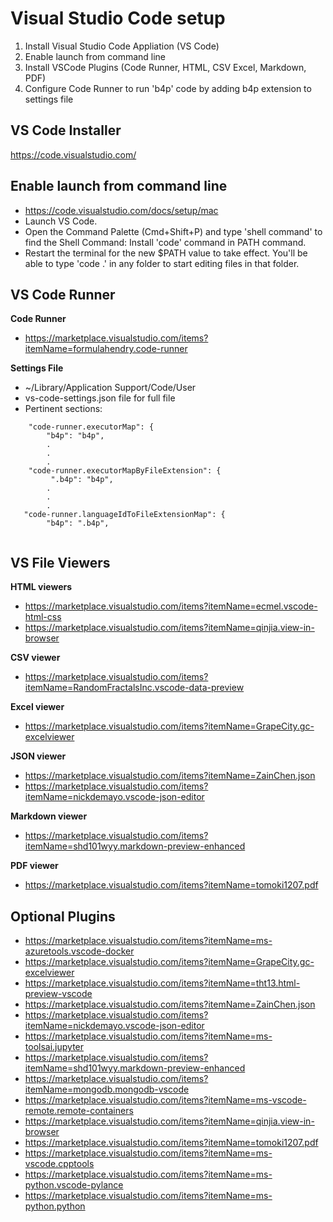 # Visual Studio Code setup

1. Install Visual Studio Code Appliation (VS Code)
2. Enable launch from command line
3. Install VSCode Plugins (Code Runner, HTML, CSV Excel, Markdown, PDF)
4. Configure Code Runner to run 'b4p' code by adding b4p extension to settings file

## VS Code Installer
https://code.visualstudio.com/


## Enable launch from command line
* https://code.visualstudio.com/docs/setup/mac
* Launch VS Code.
* Open the Command Palette (Cmd+Shift+P) and type 'shell command' to find the Shell Command: Install 'code' command in PATH command.
* Restart the terminal for the new $PATH value to take effect. You'll be able to type 'code .' in any folder to start editing files in that folder.


## VS Code Runner

__Code Runner__
* https://marketplace.visualstudio.com/items?itemName=formulahendry.code-runner

__Settings File__
*  ~/Library/Application Support/Code/User
* vs-code-settings.json file for full file
* Pertinent sections:


``` text
    "code-runner.executorMap": {
        "b4p": "b4p",
        .
        .
        .
    "code-runner.executorMapByFileExtension": {
         ".b4p": "b4p",
        .
        .
        .
   "code-runner.languageIdToFileExtensionMap": {
        "b4p": ".b4p",
         
```

## VS File Viewers
__HTML viewers__
* https://marketplace.visualstudio.com/items?itemName=ecmel.vscode-html-css
* https://marketplace.visualstudio.com/items?itemName=qinjia.view-in-browser

__CSV viewer__
* https://marketplace.visualstudio.com/items?itemName=RandomFractalsInc.vscode-data-preview

__Excel viewer__
* https://marketplace.visualstudio.com/items?itemName=GrapeCity.gc-excelviewer

__JSON viewer__
* https://marketplace.visualstudio.com/items?itemName=ZainChen.json
* https://marketplace.visualstudio.com/items?itemName=nickdemayo.vscode-json-editor

__Markdown viewer__
* https://marketplace.visualstudio.com/items?itemName=shd101wyy.markdown-preview-enhanced

__PDF viewer__
* https://marketplace.visualstudio.com/items?itemName=tomoki1207.pdf


## Optional Plugins
* https://marketplace.visualstudio.com/items?itemName=ms-azuretools.vscode-docker
* https://marketplace.visualstudio.com/items?itemName=GrapeCity.gc-excelviewer
* https://marketplace.visualstudio.com/items?itemName=tht13.html-preview-vscode
* https://marketplace.visualstudio.com/items?itemName=ZainChen.json
* https://marketplace.visualstudio.com/items?itemName=nickdemayo.vscode-json-editor
* https://marketplace.visualstudio.com/items?itemName=ms-toolsai.jupyter
* https://marketplace.visualstudio.com/items?itemName=shd101wyy.markdown-preview-enhanced
* https://marketplace.visualstudio.com/items?itemName=mongodb.mongodb-vscode
* https://marketplace.visualstudio.com/items?itemName=ms-vscode-remote.remote-containers
* https://marketplace.visualstudio.com/items?itemName=qinjia.view-in-browser
* https://marketplace.visualstudio.com/items?itemName=tomoki1207.pdf
* https://marketplace.visualstudio.com/items?itemName=ms-vscode.cpptools
* https://marketplace.visualstudio.com/items?itemName=ms-python.vscode-pylance
* https://marketplace.visualstudio.com/items?itemName=ms-python.python

